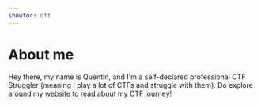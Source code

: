 ```yaml
---
showtoc: off
---
```

# About me

Hey there, my name is Quentin, and I'm a self-declared professional CTF Struggler (meaning I play a lot of CTFs and struggle with them). Do explore around my website to read about my CTF journey!